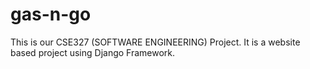# gas-n-go
This is our CSE327 (SOFTWARE ENGINEERING) Project. It is a website based project using Django Framework.